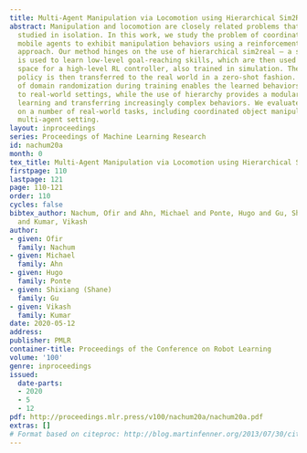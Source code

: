 ```yaml
---
title: Multi-Agent Manipulation via Locomotion using Hierarchical Sim2Real
abstract: Manipulation and locomotion are closely related problems that are often
  studied in isolation. In this work, we study the problem of coordinating multiple
  mobile agents to exhibit manipulation behaviors using a reinforcement learning (RL)
  approach. Our method hinges on the use of hierarchical sim2real – a simulated environment
  is used to learn low-level goal-reaching skills, which are then used as the action
  space for a high-level RL controller, also trained in simulation. The full hierarchical
  policy is then transferred to the real world in a zero-shot fashion. The application
  of domain randomization during training enables the learned behaviors to generalize
  to real-world settings, while the use of hierarchy provides a modular paradigm for
  learning and transferring increasingly complex behaviors. We evaluate our method
  on a number of real-world tasks, including coordinated object manipulation in a
  multi-agent setting.
layout: inproceedings
series: Proceedings of Machine Learning Research
id: nachum20a
month: 0
tex_title: Multi-Agent Manipulation via Locomotion using Hierarchical Sim2Real
firstpage: 110
lastpage: 121
page: 110-121
order: 110
cycles: false
bibtex_author: Nachum, Ofir and Ahn, Michael and Ponte, Hugo and Gu, Shixiang (Shane)
  and Kumar, Vikash
author:
- given: Ofir
  family: Nachum
- given: Michael
  family: Ahn
- given: Hugo
  family: Ponte
- given: Shixiang (Shane)
  family: Gu
- given: Vikash
  family: Kumar
date: 2020-05-12
address: 
publisher: PMLR
container-title: Proceedings of the Conference on Robot Learning
volume: '100'
genre: inproceedings
issued:
  date-parts:
  - 2020
  - 5
  - 12
pdf: http://proceedings.mlr.press/v100/nachum20a/nachum20a.pdf
extras: []
# Format based on citeproc: http://blog.martinfenner.org/2013/07/30/citeproc-yaml-for-bibliographies/
---
```

